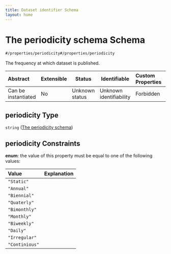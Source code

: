 ```yaml
---
title: Dataset identifier Schema
layout: home
---
```

# The periodicity schema Schema

```txt
#/properties/periodicity#/properties/periodicity
```

The frequency at which dataset is published.


| Abstract            | Extensible | Status         | Identifiable            | Custom Properties | Additional Properties | Access Restrictions | Defined In                                                                    |
| :------------------ | ---------- | -------------- | ----------------------- | :---------------- | --------------------- | ------------------- | ----------------------------------------------------------------------------- |
| Can be instantiated | No         | Unknown status | Unknown identifiability | Forbidden         | Allowed               | none                | [dataset.schema.json\*](../schema/dataset.schema.json "open original schema") |

## periodicity Type

`string` ([The periodicity schema](dataset-properties-the-periodicity-schema.md))

## periodicity Constraints

**enum**: the value of this property must be equal to one of the following values:

| Value          | Explanation |
| :------------- | ----------- |
| `"Static"`     |             |
| `"Annual"`     |             |
| `"Biennial"`   |             |
| `"Quaterly"`   |             |
| `"Bimonthly"`  |             |
| `"Monthly"`    |             |
| `"Biweekly"`   |             |
| `"Daily"`      |             |
| `"Irregular"`  |             |
| `"Continious"` |             |
